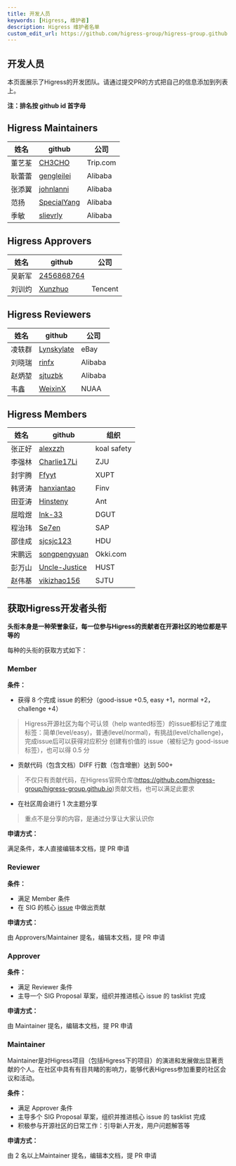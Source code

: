 ```yaml
---
title: 开发人员
keywords: [Higress, 维护者]
description: Higress 维护者名单
custom_edit_url: https://github.com/higress-group/higress-group.github.io/blob/main/i18n/zh-cn/docusaurus-plugin-content-docs/current/developers/developers_dev.md
---
```


## 开发人员

本页面展示了Higress的开发团队。请通过提交PR的方式把自己的信息添加到列表上。

**注：排名按 github id 首字母**

## Higress Maintainers

| 姓名  | github                        | 公司             |
|-----|-------------------------------| --------------- |
| 董艺荃 | [CH3CHO](https://github.com/CH3CHO) | Trip.com        |
| 耿蕾蕾 | [gengleilei](https://github.com/gengleilei) | Alibaba        |
| 张添翼 | [johnlanni](https://github.com/johnlanni) | Alibaba        |
| 范扬 | [SpecialYang](https://github.com/SpecialYang) | Alibaba        |
| 季敏 | [slievrly](https://github.com/slievrly) | Alibaba        |

## Higress Approvers
| 姓名  | github                        | 公司             |
|-----|-------------------------------| --------------- |
| 吴新军 | [2456868764](https://github.com/2456868764) |        |
| 刘训灼 | [Xunzhuo](https://github.com/Xunzhuo) | Tencent        |

## Higress Reviewers
| 姓名  | github                        | 公司             |
|-----|-------------------------------| --------------- |
| 凌轶群 | [Lynskylate](https://github.com/Lynskylate) | eBay  |
| 刘晓瑞 | [rinfx](https://github.com/rinfx) | Alibaba        |
| 赵炳堃 | [sjtuzbk](https://github.com/sjtuzbk) | Alibaba        |
| 韦鑫 | [WeixinX](https://github.com/weixinx) | NUAA   |

## Higress Members
| 姓名   | github                                          | 组织     |
|--------|-------------------------------------------------|----------|
| 张正好 | [alexzzh](https://github.com/alexzzh)   | koal safety  |
| 李强林 | [Charlie17Li](https://github.com/Charlie17Li)   | ZJU  |
| 封宇腾 | [Ffyyt](https://github.com/Fkbqf)               | XUPT     |
| 韩贤涛 | [hanxiantao](https://github.com/hanxiantao)         | Finv      |
| 田亚涛 | [Hinsteny](https://github.com/Hinsteny)         | Ant      |
| 屈晗煜 | [Ink-33](https://github.com/Ink-33)         | DGUT     |
| 程治玮 | [Se7en](https://github.com/cr7258)   | SAP  |
| 邵佳成 | [sjcsjc123](https://github.com/sjcsjc123) | HDU |
| 宋鹏远 | [songpengyuan](https://github.com/songpengyuan) | Okki.com |
| 彭万山 | [Uncle-Justice](https://github.com/Uncle-Justice) | HUST |
| 赵伟基 | [vikizhao156](https://github.com/vikizhao156)   | SJTU     |



## 获取Higress开发者头衔

**头衔本身是一种荣誉象征，每一位参与Higress的贡献者在开源社区的地位都是平等的**

每种的头衔的获取方式如下：

### Member

**条件：**
- 获得 8 个完成 issue 的积分（good-issue +0.5, easy +1，normal +2，challenge +4）

> Higress开源社区为每个可认领（help wanted标签）的issue都标记了难度标签：简单(level/easy)，普通(level/normal)，有挑战(level/challenge)，完成issue后可以获得对应积分
> 创建有价值的 issue（被标记为 good-issue 标签），也可以得 0.5 分

- 贡献代码（包含文档）DIFF 行数（包含增删）达到 500+

> 不仅只有贡献代码，在Higress官网仓库(https://github.com/higress-group/higress-group.github.io)贡献文档，也可以满足此要求

- 在社区周会进行 1 次主题分享

> 重点不是分享的内容，是通过分享让大家认识你

**申请方式：**

满足条件，本人直接编辑本文档，提 PR 申请

### Reviewer

**条件：**
- 满足 Member 条件
- 在 SIG 的核心 [issue](https://github.com/alibaba/higress/issues/547) 中做出贡献

**申请方式：**

由 Approvers/Maintainer 提名，编辑本文档，提 PR 申请


### Approver

**条件：**
- 满足 Reviewer 条件
- 主导一个 SIG Proposal 草案，组织并推进核心 issue 的 tasklist 完成

**申请方式：**

由 Maintainer 提名，编辑本文档，提 PR 申请


### Maintainer

Maintainer是对Higress项目（包括Higress下的项目）的演进和发展做出显著贡献的个人。在社区中具有有目共睹的影响力，能够代表Higress参加重要的社区会议和活动。

**条件：**
- 满足 Approver 条件
- 主导多个 SIG Proposal 草案，组织并推进核心 issue 的 tasklist 完成
- 积极参与开源社区的日常工作：引导新人开发，用户问题解答等

**申请方式：**

由 2 名以上Maintainer 提名，编辑本文档，提 PR 申请
   
